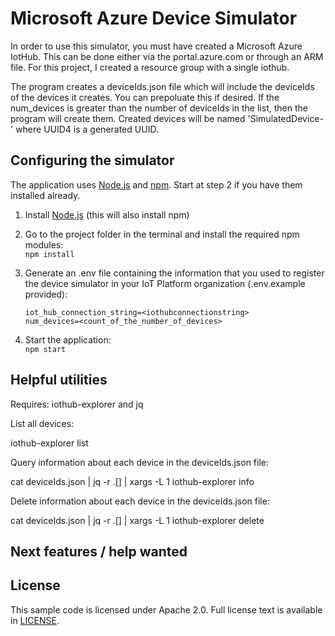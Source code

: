 # Microsoft Azure Device Simulator

In order to use this simulator, you must have created a Microsoft Azure IotHub.  This can be done either via the portal.azure.com or through an ARM file.  For this project,
I created a resource group with a single iothub.

The program creates a deviceIds.json file which will include the deviceIds of the devices it creates.  You can prepoluate this if desired.  If the num_devices is greater than the number of deviceIds in the list, then the program will create them.  Created devices will be named 'SimulatedDevice-<UUID4>' where UUID4 is a generated UUID.


## Configuring the simulator

The application uses [Node.js](http://nodejs.org/) and [npm](https://www.npmjs.com/). Start at step 2 if you have them installed already.

1. Install [Node.js](http://nodejs.org/) (this will also install npm)

2. Go to the project folder in the terminal and install the required npm modules:  
    `npm install`

3. Generate an .env file containing the information that you used to register the device simulator in your IoT Platform organization (.env.example provided):
    ```
    iot_hub_connection_string=<iothubconnectionstring>
    num_devices=<count_of_the_number_of_devices>
    ```

4. Start the application:  
    `npm start`

## Helpful utilities
Requires:  iothub-explorer and jq

List all devices:

   iothub-explorer list

Query information about each device in the deviceIds.json file:

   cat deviceIds.json | jq -r .[] | xargs -L 1 iothub-explorer info

Delete information about each device in the deviceIds.json file:

   cat deviceIds.json | jq -r .[] | xargs -L 1 iothub-explorer delete

## Next features / help wanted

## License

This sample code is licensed under Apache 2.0. Full license text is available in [LICENSE](LICENSE).
